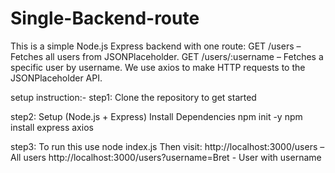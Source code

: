 # Single-Backend-route
This is a simple Node.js Express backend with one route:
GET /users – Fetches all users from JSONPlaceholder.
GET /users/:username – Fetches a specific user by username.
We use axios to make HTTP requests to the JSONPlaceholder API.

setup instruction:-
step1:
Clone the repository to get started

step2: Setup (Node.js + Express)
Install Dependencies
npm init -y
npm install express axios

step3: To run this use
node index.js
Then visit:
http://localhost:3000/users – All users
http://localhost:3000/users?username=Bret - User with username
